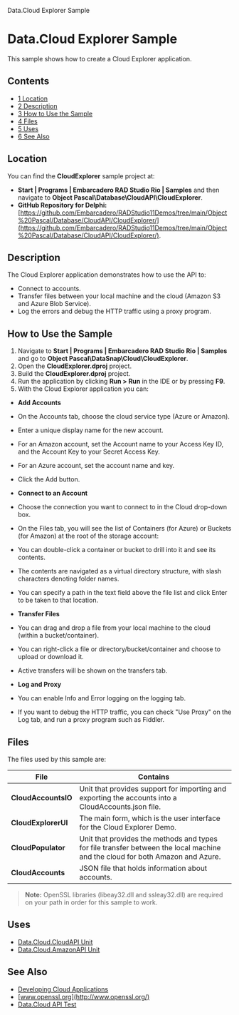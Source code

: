 Data.Cloud Explorer Sample[]()
# Data.Cloud Explorer Sample 


This sample shows how to create a Cloud Explorer application.
## Contents



* [1 Location](#Location)
* [2 Description](#Description)
* [3 How to Use the Sample](#How_to_Use_the_Sample)
* [4 Files](#Files)
* [5 Uses](#Uses)
* [6 See Also](#See_Also)


## Location 

You can find the **CloudExplorer** sample project at:
* **Start | Programs | Embarcadero RAD Studio Rio | Samples** and then navigate to **Object Pascal\Database\CloudAPI\CloudExplorer**.
* **GitHub Repository for Delphi:**[https://github.com/Embarcadero/RADStudio11Demos/tree/main/Object%20Pascal/Database/CloudAPI/CloudExplorer/](https://github.com/Embarcadero/RADStudio11Demos/tree/main/Object%20Pascal/Database/CloudAPI/CloudExplorer/).

## Description 

The Cloud Explorer application demonstrates how to use the API to: 
*  Connect to accounts.
*  Transfer files between your local machine and the cloud (Amazon S3 and Azure Blob Service).
*  Log the errors and debug the HTTP traffic using a proxy program.

## How to Use the Sample 


1.  Navigate to **Start | Programs | Embarcadero RAD Studio Rio | Samples** and go to **Object Pascal\DataSnap\Cloud\CloudExplorer**.
2.  Open the **CloudExplorer.dproj** project.
3.  Build the **CloudExplorer.dproj** project.
4.  Run the application by clicking **Run > Run** in the IDE or by pressing **F9**.
5.  With the Cloud Explorer application you can:

* **Add Accounts**

*  On the Accounts tab, choose the cloud service type (Azure or Amazon).
*  Enter a unique display name for the new account.
*  For an Amazon account, set the Account name to your Access Key ID, and the Account Key to your Secret Access Key.
*  For an Azure account, set the account name and key.
*  Click the Add button.

* **Connect to an Account**

*  Choose the connection you want to connect to in the Cloud drop-down box.
*  On the Files tab, you will see the list of Containers (for Azure) or Buckets (for Amazon) at the root of the storage account:

*  You can double-click a container or bucket to drill into it and see its contents.
*  The contents are navigated as a virtual directory structure, with slash characters denoting folder names.

*  You can specify a path in the text field above the file list and click Enter to be taken to that location.

* **Transfer Files**

*  You can drag and drop a file from your local machine to the cloud (within a bucket/container).
*  You can right-click a file or directory/bucket/container and choose to upload or download it.
*  Active transfers will be shown on the transfers tab.

* **Log and Proxy**

*  You can enable Info and Error logging on the logging tab.
*  If you want to debug the HTTP traffic, you can check "Use Proxy" on the Log tab, and run a proxy program such as Fiddler.

## Files 

The files used by this sample are:

| **File**            | **Contains**                                                                                                                  |
| ------------------- | ----------------------------------------------------------------------------------------------------------------------------- |
| **CloudAccountsIO** | Unit that provides support for importing and exporting the accounts into a CloudAccounts.json file.                           |
| **CloudExplorerUI** | The main form, which is the user interface for the Cloud Explorer Demo.                                                       |
| **CloudPopulator**  | Unit that provides the methods and types for file transfer between the local machine and the cloud for both Amazon and Azure. |
| **CloudAccounts**   | JSON file that holds information about accounts.                                                                              |


> **Note:** OpenSSL libraries (libeay32.dll and ssleay32.dll) are required on your path in order for this sample to work.


## Uses 


* [Data.Cloud.CloudAPI Unit](http://docwiki.embarcadero.com/Libraries/en/Data.Cloud.CloudAPI)
* [Data.Cloud.AmazonAPI Unit](http://docwiki.embarcadero.com/Libraries/en/Data.Cloud.AmazonAPI)

## See Also 


* [Developing Cloud Applications](http://docwiki.embarcadero.com/RADStudio/en/Developing_Cloud_Applications)
* [www.openssl.org](http://www.openssl.org/)
* [Data.Cloud API Test](http://docwiki.embarcadero.com/CodeExamples/en/Data.Cloud_API_Test)





